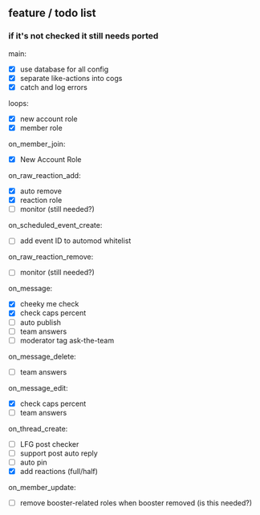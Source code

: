 ## feature / todo list
### if it's not checked it still needs ported

main:
- [x] use database for all config
- [x] separate like-actions into cogs
- [x] catch and log errors

loops:
- [x] new account role
- [x] member role

on_member_join:
- [x] New Account Role

on_raw_reaction_add:
- [x] auto remove 
- [x] reaction role
- [ ] monitor (still needed?)

on_scheduled_event_create:
- [ ] add event ID to automod whitelist

on_raw_reaction_remove:
- [ ] monitor (still needed?)

on_message:
- [x] cheeky me check
- [x] check caps percent
- [ ] auto publish
- [ ] team answers
- [ ] moderator tag ask-the-team

on_message_delete:
- [ ] team answers

on_message_edit:
- [x] check caps percent
- [ ] team answers

on_thread_create:
- [ ] LFG post checker
- [ ] support post auto reply
- [ ] auto pin
- [x] add reactions (full/half)

on_member_update:
- [ ] remove booster-related roles when booster removed (is this needed?)
